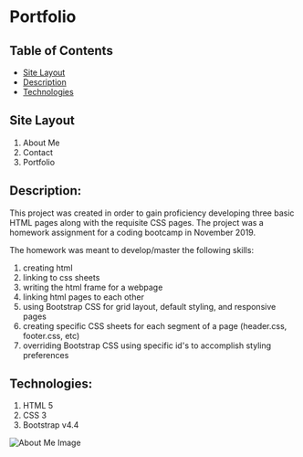 # Portfolio

## Table of Contents
* [Site Layout](#site-layout)
* [Description](#description)
* [Technologies](#technologies)


## Site Layout 
  1. About Me
  2. Contact
  3. Portfolio

## Description:
This project was created in order to gain proficiency developing three basic HTML pages along with the requisite CSS pages. The project was a homework assignment for a coding bootcamp in November 2019. 

The homework was meant to develop/master the following skills:
  1. creating html <head>
  2. linking <head> to css sheets
  3. writing the html frame for a webpage
  4. linking html pages to each other 
  5. using Bootstrap CSS for grid layout, default styling, and responsive pages
  6. creating specific CSS sheets for each segment of a page (header.css, footer.css, etc)
  7. overriding Bootstrap CSS using specific id's to accomplish styling preferences
 
 ## Technologies:
 1. HTML 5
 2. CSS 3
 3. Bootstrap v4.4
  
  
  
  ![About Me Image](./images/ReadMeImage.png)
  
